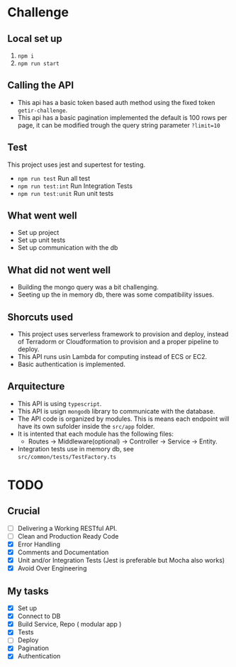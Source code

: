 # Challenge

## Local set up

1. `npm i`
2. `npm run start`

## Calling the API

- This api has a basic token based auth method using the fixed token `getir-challenge`.
- This api has a basic pagination implemented the default is 100 rows per page, it can be modified trough the query string parameter `?limit=10`
  
## Test

This project uses jest and supertest for testing. 

- `npm run test`  Run all test
- `npm run test:int` Run Integration Tests
- `npm run test:unit` Run unit tests


## What went well
- Set up project
- Set up unit tests
- Set up communication with the db

## What did not went well
- Building the mongo query was a bit challenging.
- Seeting up the in memory db, there was some compatibility issues.

## Shorcuts used

- This project uses serverless framework to provision and deploy, instead of Terradorm or Cloudformation to provision and a proper pipeline to deploy.
- This API runs usin Lambda for computing instead of ECS or EC2.
- Basic authentication is implemented.

## Arquitecture

- This API is using `typescript`.
- This API is usign `mongodb` library to communicate with the database.
- The API code is organized by modules. This is means each endpoint will have its own sufolder inside the `src/app` folder.
- It is intented that each module has the following files: 
  - Routes -> Middleware(optional) -> Controller -> Service -> Entity.
- Integration tests use in memory db, see `src/common/tests/TestFactory.ts`

# TODO

## Crucial 
- [ ] Delivering a Working RESTful API. 
- [ ] Clean and Production Ready Code 
- [x] Error Handling 
- [x] Comments and Documentation 
- [x] Unit and/or Integration Tests (Jest is preferable but Mocha also works) 
- [x] Avoid Over Engineering 

## My tasks
- [x] Set up
- [x] Connect to DB
- [x] Build Service, Repo ( modular app )
- [x] Tests
- [ ] Deploy
- [x] Pagination
- [x] Authentication